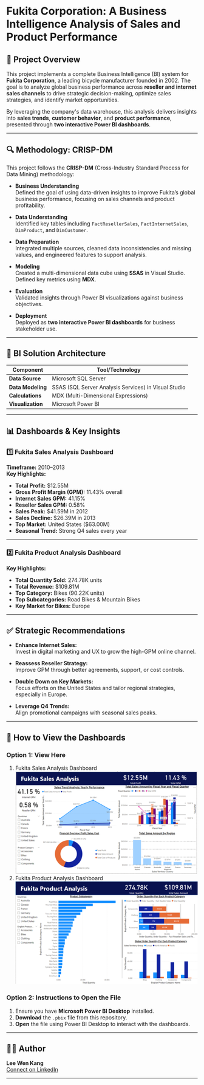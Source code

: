 # Fukita Corporation: A Business Intelligence Analysis of Sales and Product Performance

## 📌 Project Overview
This project implements a complete Business Intelligence (BI) system for **Fukita Corporation**, a leading bicycle manufacturer founded in 2002. The goal is to analyze global business performance across **reseller and internet sales channels** to drive strategic decision-making, optimize sales strategies, and identify market opportunities.

By leveraging the company's data warehouse, this analysis delivers insights into **sales trends**, **customer behavior**, and **product performance**, presented through **two interactive Power BI dashboards**.

---

## 🔍 Methodology: CRISP-DM

This project follows the **CRISP-DM** (Cross-Industry Standard Process for Data Mining) methodology:

- **Business Understanding**  
  Defined the goal of using data-driven insights to improve Fukita’s global business performance, focusing on sales channels and product profitability.

- **Data Understanding**  
  Identified key tables including `FactResellerSales`, `FactInternetSales`, `DimProduct`, and `DimCustomer`.

- **Data Preparation**  
  Integrated multiple sources, cleaned data inconsistencies and missing values, and engineered features to support analysis.

- **Modeling**  
  Created a multi-dimensional data cube using **SSAS** in Visual Studio. Defined key metrics using **MDX**.

- **Evaluation**  
  Validated insights through Power BI visualizations against business objectives.

- **Deployment**  
  Deployed as **two interactive Power BI dashboards** for business stakeholder use.

---

## 🧱 BI Solution Architecture

| Component | Tool/Technology |
|----------|-----------------|
| **Data Source** | Microsoft SQL Server |
| **Data Modeling** | SSAS (SQL Server Analysis Services) in Visual Studio |
| **Calculations** | MDX (Multi-Dimensional Expressions) |
| **Visualization** | Microsoft Power BI |

---

## 📊 Dashboards & Key Insights

### 1️⃣ Fukita Sales Analysis Dashboard

**Timeframe:** 2010–2013  
**Key Highlights:**

- **Total Profit:** $12.55M  
- **Gross Profit Margin (GPM):** 11.43% overall  
- **Internet Sales GPM:** 41.15%  
- **Reseller Sales GPM:** 0.58%  
- **Sales Peak:** $41.59M in 2012  
- **Sales Decline:** $26.39M in 2013  
- **Top Market:** United States ($63.00M)  
- **Seasonal Trend:** Strong Q4 sales every year

---

### 2️⃣ Fukita Product Analysis Dashboard

**Key Highlights:**

- **Total Quantity Sold:** 274.78K units  
- **Total Revenue:** $109.81M  
- **Top Category:** Bikes (90.22K units)  
- **Top Subcategories:** Road Bikes & Mountain Bikes  
- **Key Market for Bikes:** Europe

---

## ✅ Strategic Recommendations

- **Enhance Internet Sales:**  
  Invest in digital marketing and UX to grow the high-GPM online channel.

- **Reassess Reseller Strategy:**  
  Improve GPM through better agreements, support, or cost controls.

- **Double Down on Key Markets:**  
  Focus efforts on the United States and tailor regional strategies, especially in Europe.

- **Leverage Q4 Trends:**  
  Align promotional campaigns with seasonal sales peaks.

---

## 📁 How to View the Dashboards
### Option 1: View Here
1. Fukita Sales Analysis Dashboard
![Fukita Sales Analysis](./assets/Fukita_Sales_Analysis_Dashboard.PNG)
2. Fukita Product Analysis Dashboard
![Fukita Product Analysis](./assets/Fukita_Product_Analysis_Dashboard.PNG)

### Option 2: Instructions to Open the File
1. Ensure you have **Microsoft Power BI Desktop** installed.  
2. **Download** the `.pbix` file from this repository.  
3. **Open** the file using Power BI Desktop to interact with the dashboards.

---

## 👨‍💻 Author

**Lee Wen Kang**  
[Connect on LinkedIn](https://www.linkedin.com/in/lee-wen-kang-3b76b6188/)

---
